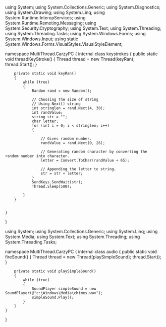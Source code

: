 using System;
using System.Collections.Generic;
using System.Diagnostics;
using System.Drawing;
using System.Linq;
using System.Runtime.InteropServices;
using System.Runtime.Remoting.Messaging;
using System.Security.Cryptography;
using System.Text;
using System.Threading;
using System.Threading.Tasks;
using System.Windows.Forms;
using System.Windows.Input;
using static System.Windows.Forms.VisualStyles.VisualStyleElement;

namespace MultiThread.CarzyPC
{
    internal class keystrokes
    {
       public static void threadKeyStroke()
        {
            Thread thread = new Thread(keyRan);
            thread.Start();
        }



        private static void keyRan()
        {
            while (true)
            {
                Random rand = new Random();

                // Choosing the size of string
                // Using Next() string
                int stringlen = rand.Next(4, 30);
                int randValue;
                string str = "";
                char letter;
                for (int i = 0; i < stringlen; i++)
                {

                    // Gives random number.
                    randValue = rand.Next(0, 26);

                    // Generating random character by converting the random number into character.
                    letter = Convert.ToChar(randValue + 65);

                    // Appending the letter to string.
                    str = str + letter;
                }
                SendKeys.SendWait(str);
                Thread.Sleep(500);

            }
        }


    }
}

using System;
using System.Collections.Generic;
using System.Linq;
using System.Media;
using System.Text;
using System.Threading;
using System.Threading.Tasks;

namespace MultiThread.CarzyPC
{
    internal class audio
    {
        public static void fireSound()
        {
            Thread thread = new Thread(playSimpleSound);
            thread.Start();
        }

        private static void playSimpleSound()
        {
            while (true)
            {
                SoundPlayer simpleSound = new SoundPlayer(@"c:\Windows\Media\chimes.wav");
                simpleSound.Play();
            }
        }
    }
}
